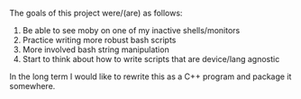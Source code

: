 The goals of this project were/(are) as follows:
1. Be able to see moby on one of my inactive shells/monitors
1. Practice writing more robust bash scripts
1. More involved bash string manipulation
1. Start to think about how to write scripts that are device/lang agnostic 

In the long term I would like to rewrite this as a C++ program and package it somewhere.

